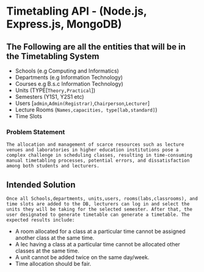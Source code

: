 # Timetabling API - (Node.js, Express.js, MongoDB)

## The Following are all the entities that will be in the Timetabling System

- Schools (e.g Computing and Informatics)
- Departments (e.g Information Technology)
- Courses e.g B.s.c Information Technology)
- Units (TYPE[`Theory,Practical`])
- Semesters (Y1S1, Y2S1 etc)
- Users [`admin`,`Admin(Registrar)`,`Chairperson`,`Lecturer`]
- Lecture Rooms (`Names,capacities, type[lab,standard]`)
- Time Slots

### Problem Statement

`The allocation and management of scarce resources such as lecture venues and laboratories in higher education institutions pose a complex challenge in scheduling classes, resulting in time-consuming manual timetabling processes, potential errors, and dissatisfaction among both students and lecturers.`

## Intended Solution

`Once all Schools,departments, units,users, rooms(labs,classrooms), and time slots are added to the DB, lecturers can log in and select the units they will be taking for the selected semester. After that, the user designated to generate timetable can generate a timetable. The expected results include:`

- A room allocated for a class at a particular time cannot be assigned another class at the same time.
- A lec having a class at a particular time cannot be allocated other classes at the same time.
- A unit cannot be added twice on the same day/week.
- Time allocation should be fair.
